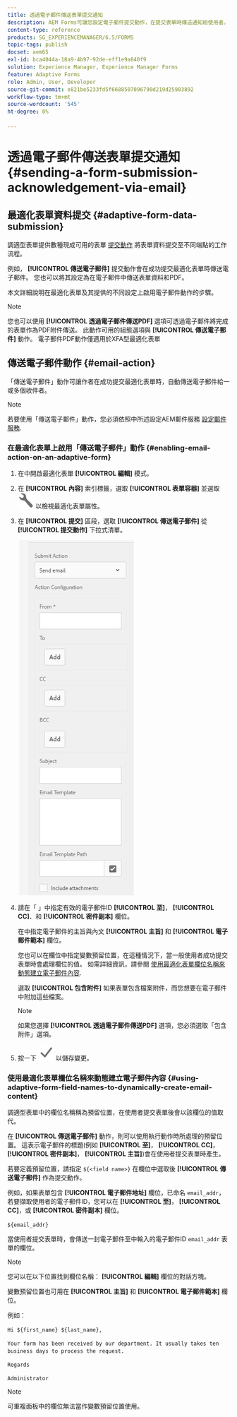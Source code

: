 ```yaml
---
title: 透過電子郵件傳送表單提交通知
description: AEM Forms可讓您設定電子郵件提交動作，在提交表單時傳送通知給使用者。
content-type: reference
products: SG_EXPERIENCEMANAGER/6.5/FORMS
topic-tags: publish
docset: aem65
exl-id: bca4044a-18a9-4b97-92de-eff1e9a840f9
solution: Experience Manager, Experience Manager Forms
feature: Adaptive Forms
role: Admin, User, Developer
source-git-commit: e821be5233fd5f6688507096790d219d25903892
workflow-type: tm+mt
source-wordcount: '545'
ht-degree: 0%

---
```


# 透過電子郵件傳送表單提交通知 {#sending-a-form-submission-acknowledgement-via-email}

## 最適化表單資料提交 {#adaptive-form-data-submission}

調適型表單提供數種現成可用的表單 [提交動作](../../forms/using/configuring-submit-actions.md) 將表單資料提交至不同端點的工作流程。

例如， **[!UICONTROL 傳送電子郵件]** 提交動作會在成功提交最適化表單時傳送電子郵件。 您也可以將其設定為在電子郵件中傳送表單資料和PDF。

本文詳細說明在最適化表單及其提供的不同設定上啟用電子郵件動作的步驟。

>[!NOTE]
>
>您也可以使用 **[!UICONTROL 透過電子郵件傳送PDF]** 選項可透過電子郵件將完成的表單作為PDF附件傳送。 此動作可用的組態選項與 **[!UICONTROL 傳送電子郵件]** 動作。 電子郵件PDF動作僅適用於XFA型最適化表單

## 傳送電子郵件動作 {#email-action}

「傳送電子郵件」動作可讓作者在成功提交最適化表單時，自動傳送電子郵件給一或多個收件者。

>[!NOTE]
>
>若要使用「傳送電子郵件」動作，您必須依照中所述設定AEM郵件服務 [設定郵件服務](/help/sites-administering/notification.md#configuring-the-mail-service).

### 在最適化表單上啟用「傳送電子郵件」動作 {#enabling-email-action-on-an-adaptive-form}

1. 在中開啟最適化表單 **[!UICONTROL 編輯]** 模式。

1. 在 **[!UICONTROL 內容]** 索引標籤，選取 **[!UICONTROL 表單容器]** 並選取 ![設定](assets/configure-icon.svg) 以檢視最適化表單屬性。

1. 在 **[!UICONTROL 提交]** 區段，選取 **[!UICONTROL 傳送電子郵件]** 從 **[!UICONTROL 提交動作]** 下拉式清單。

   ![提交動作](assets/submission-actions.png)

1. 請在「 」中指定有效的電子郵件ID **[!UICONTROL 至]**， **[!UICONTROL CC]**、和 **[!UICONTROL 密件副本]** 欄位。

   在中指定電子郵件的主旨與內文 **[!UICONTROL 主旨]** 和 **[!UICONTROL 電子郵件範本]** 欄位。

   您也可以在欄位中指定變數預留位置，在這種情況下，當一般使用者成功提交表單時會處理欄位的值。 如需詳細資訊，請參閱 [使用最適化表單欄位名稱來動態建立電子郵件內容](../../forms/using/form-submission-receipt-via-email.md#p-using-adaptive-form-field-names-to-dynamically-create-email-content-p).

   選取 **[!UICONTROL 包含附件]** 如果表單包含檔案附件，而您想要在電子郵件中附加這些檔案。

   >[!NOTE]
   >
   >如果您選擇 **[!UICONTROL 透過電子郵件傳送PDF]** 選項，您必須選取「包含附件」選項。

1. 按一下 ![儲存](assets/save_icon.svg) 以儲存變更。

### 使用最適化表單欄位名稱來動態建立電子郵件內容 {#using-adaptive-form-field-names-to-dynamically-create-email-content}

調適型表單中的欄位名稱稱為預留位置，在使用者提交表單後會以該欄位的值取代。

在 **[!UICONTROL 傳送電子郵件]** 動作，則可以使用執行動作時所處理的預留位置。 這表示電子郵件的標題(例如 **[!UICONTROL 至]**， **[!UICONTROL CC]**， **[!UICONTROL 密件副本]**， **[!UICONTROL 主旨]**)會在使用者提交表單時產生。

若要定義預留位置，請指定 `${<field name>}` 在欄位中選取後 **[!UICONTROL 傳送電子郵件]** 作為提交動作。

例如，如果表單包含 **[!UICONTROL 電子郵件地址]** 欄位，已命名 `email_addr`，若要擷取使用者的電子郵件ID，您可以在 **[!UICONTROL 至]**， **[!UICONTROL CC]**，或 **[!UICONTROL 密件副本]** 欄位。

`${email_addr}`

當使用者提交表單時，會傳送一封電子郵件至中輸入的電子郵件ID `email_addr` 表單的欄位。

>[!NOTE]
>
>您可以在以下位置找到欄位名稱： **[!UICONTROL 編輯]** 欄位的對話方塊。

變數預留位置也可用在 **[!UICONTROL 主旨]** 和 **[!UICONTROL 電子郵件範本]** 欄位。

例如：

`Hi ${first_name} ${last_name},`

`Your form has been received by our department. It usually takes ten business days to process the request.`

`Regards`

`Administrator`

>[!NOTE]
>
>可重複面板中的欄位無法當作變數預留位置使用。
